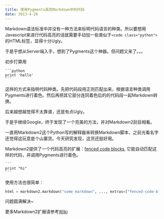 ```yaml
---
title: 使用Pygments高亮Markdown中的代码
date: 2013-4-26
---
```


Markdown语法标准中并没有一种方法来标明代码语言的种类。所以要想用Javascript来进行代码高亮的话就需要手动加一些类似于`<code class="python">`的HTML标签，显得十分Ugly。

于是乎想从Server端入手，想到了Pygments这个神器。但问题又来了。。。

初步打算用

    ```python
    print 'hello'
    ```
    
这样的方式来指明代码种类。先把代码段用正则匹配出来，根据语言种类调用Pygments进行着色。然后再把其它部分连同着色后的的代码段一起Markdown转换。

后来越想越觉得不太靠谱，还是有点Ugly。

于是乎继续Google，终于发现了一个完美的方法，并对Markdown2刮目相看。

一直用Markdown2这个Python写的解释器来转换Markdown脚本，之前光看名字还觉得这玩意是个山寨货。今天研究发现，这货还挺好用。

Markdown2提供了一个代码高亮的扩展：[fenced code blocks](https://github.com/trentm/python-markdown2/wiki/fenced-code-blocks), 它能自动匹配这样的代码，并调用Pygments进行着色。

    ```
    print "hi"
    ```
    
使用方法也很简单：

```python
html = markdown2.markdown("some markdown", ..., extras=["fenced-code-blocks"])
```

问题圆满解决~

更多Markdown2扩展请参考[Wiki](https://github.com/trentm/python-markdown2/wiki/Extras)
